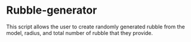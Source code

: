 # Rubble-generator
This script allows the user to create randomly generated rubble from the model, radius, and total number of rubble that they provide.
